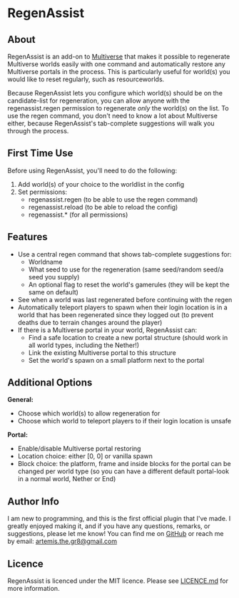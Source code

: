 # RegenAssist

## About
RegenAssist is an add-on to [Multiverse](https://dev.bukkit.org/projects/multiverse-core) that makes it possible to regenerate Multiverse worlds easily with one command and automatically restore any Multiverse portals in the process. This is particularly useful for world(s) you would like to reset regularly, such as resourceworlds. 

Because RegenAssist lets you configure which world(s) should be on the candidate-list for regeneration, you can allow anyone with the regenassist.regen permission to regenerate _only_ the world(s) on the list. To use the regen command, you don't need to know a lot about Multiverse either, because RegenAssist's tab-complete suggestions will walk you through the process.

## First Time Use
Before using RegenAssist, you'll need to do the following:
1. Add world(s) of your choice to the worldlist in the config 
2. Set permissions:
   - regenassist.regen (to be able to use the regen command)
   - regenassist.reload (to be able to reload the config)
   - regenassist.* (for all permissions)

## Features
* Use a central regen command that shows tab-complete suggestions for:
  - Worldname 
  - What seed to use for the regeneration (same seed/random seed/a seed you supply)
  - An optional flag to reset the world's gamerules (they will be kept the same on default)
* See when a world was last regenerated before continuing with the regen
* Automatically teleport players to spawn when their login location is in a world that has been regenerated since they logged out (to prevent deaths due to terrain changes around the player)
* If there is a Multiverse portal in your world, RegenAssist can:
  - Find a safe location to create a new portal structure (should work in all world types, including the Nether!)
  - Link the existing Multiverse portal to this structure
  - Set the world's spawn on a small platform next to the portal

## Additional Options
**General:** 
  - Choose which world(s) to allow regeneration for
  - Choose which world to teleport players to if their login location is unsafe

**Portal:**
  - Enable/disable Multiverse portal restoring 
  - Location choice: either [0, 0] or vanilla spawn
  - Block choice: the platform, frame and inside blocks for the portal can be changed per world type (so you can have a different default portal-look in a normal world, Nether or End)

## Author Info
I am new to programming, and this is the first official plugin that I've made. I greatly enjoyed making it, and if you have any questions, remarks, or suggestions, please let me know! You can find me on [GitHub](https://github.com/Artemis-the-gr8) or reach me by email: artemis.the.gr8@gmail.com

## Licence
RegenAssist is licenced under the MIT licence. Please see [LICENCE.md](https://github.com/itHotL/RegenAssist/blob/main/LICENSE) for more information.
